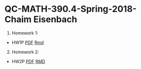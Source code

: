 # QC-MATH-390.4-Spring-2018-Chaim Eisenbach
1. Homework 1:
  * HW1P [PDF](https://github.com/ceisenbach/QC-MATH-390.4-Spring-2018/blob/master/hw01pChaimEisenbach.pdf) [Rmd](https://github.com/ceisenbach/QC-MATH-390.4-Spring-2018/blob/master/hw01pChaimEisenbach.Rmd)
2. Homework 2:
  * HW2P [PDF]() [RMD]()
